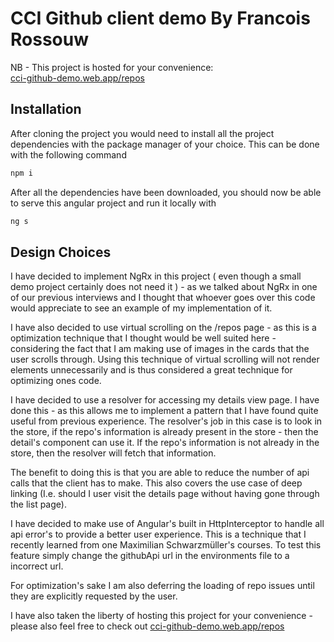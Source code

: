 # CCI Github client demo By Francois Rossouw

NB - This project is hosted for your convenience:  
[cci-github-demo.web.app/repos](https://cci-github-demo.web.app/repos)
 

## Installation

After cloning the project you would need to install all the project dependencies with the package manager of your choice. This can be done with the following command 

```bash
npm i
```
After all the dependencies have been downloaded, you should now be able to serve this angular project and run it locally with 

```bash
ng s
```


## Design Choices

I have decided to implement NgRx in this project ( even though a small demo project certainly does not need it ) - as we talked about NgRx in one of our previous interviews and I thought that whoever goes over this code would appreciate to see an example of my implementation of it.

I have also decided to use virtual scrolling on the /repos page - as this is a optimization technique that I thought would be well suited here - considering the fact that I am making use of images in the cards that the user scrolls through. Using this technique of virtual scrolling will not render elements unnecessarily and is thus considered a great technique for optimizing ones code.


I have decided to use a resolver for accessing my details view page. I have done this - as this allows me to implement a pattern that I have found quite useful from previous experience. The resolver's job in this case is to look in the store, if the repo's information is already present in the store - then the detail's component can use it. If the repo's information is not already in the store, then the resolver will fetch that information.

The benefit to doing this is that you are able to reduce the number of api calls that the client has to make. This also covers the use case of deep linking (I.e. should I user visit the details page without having gone through the list page).

I have decided to make use of Angular's built in HttpInterceptor to handle all api error's to provide a better user experience. This is a technique that I recently learned from one Maximilian Schwarzmüller's courses. To test this feature simply change the githubApi url in the environments file to a incorrect url.

For optimization's sake I am also deferring the loading of repo issues until they are explicitly requested by the user.

I have also taken the liberty of hosting this project for your convenience - please also feel free to check out [cci-github-demo.web.app/repos](https://cci-github-demo.web.app/repos)
